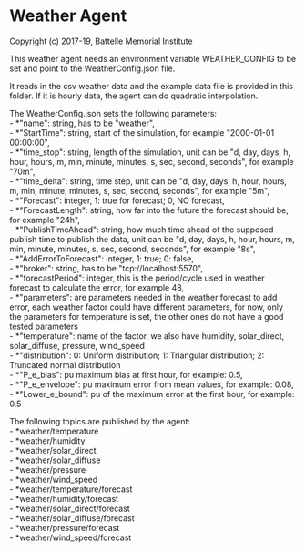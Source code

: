# Weather Agent

Copyright (c) 2017-19, Battelle Memorial Institute

This weather agent needs an environment variable WEATHER_CONFIG to be set and point to the WeatherConfig.json file.

It reads in the csv weather data and the example data file is provided in this folder. If it is hourly data, the agent can do quadratic interpolation.

The WeatherConfig.json sets the following parameters:  
	- *"name": string, has to be "weather",  
	- *"StartTime": string, start of the simulation, for example "2000-01-01 00:00:00",  
	- *"time_stop": string, length of the simulation, unit can be "d, day, days, h, hour, hours, m, min, minute, minutes, s, sec, second, seconds", for example "70m",  
	- *"time_delta": string, time step, unit can be "d, day, days, h, hour, hours, m, min, minute, minutes, s, sec, second, seconds", for example "5m",  
	- *"Forecast": integer, 1: true for forecast; 0, NO forecast,  
	- *"ForecastLength": string, how far into the future the forecast should be, for example "24h",  
	- *"PublishTimeAhead": string, how much time ahead of the supposed publish time to publish the data, unit can be "d, day, days, h, hour, hours, m, min, minute, minutes, s, sec, second, seconds", for example "8s",  
	- *"AddErrorToForecast": integer, 1: true; 0: false,  
	- *"broker": string, has to be "tcp://localhost:5570",  
	- *"forecastPeriod": integer, this is the period/cycle used in weather forecast to calculate the error, for example 48,  
	- *"parameters": are parameters needed in the weather forecast to add error, each weather factor could have different parameters, for now, only the parameters for temperature is set, the other ones do not have a good tested parameters  
		- *"temperature": name of the factor, we also have humidity, solar_direct, solar_diffuse, pressure, wind_speed  
			- *"distribution": 0: Uniform distribution; 1: Triangular distribution; 2: Truncated normal distribution  
			- *"P_e_bias": pu maximum bias at first hour, for example: 0.5,   
			- *"P_e_envelope": pu maximum error from mean values, for example: 0.08,  
			- *"Lower_e_bound": pu of the maximum error at the first hour, for example: 0.5  

The following topics are published by the agent:  
	- *weather/temperature  
	- *weather/humidity  
	- *weather/solar_direct  
	- *weather/solar_diffuse  
	- *weather/pressure  
	- *weather/wind_speed  
	- *weather/temperature/forecast  
	- *weather/humidity/forecast  
	- *weather/solar_direct/forecast  
	- *weather/solar_diffuse/forecast  
	- *weather/pressure/forecast  
	- *weather/wind_speed/forecast  
